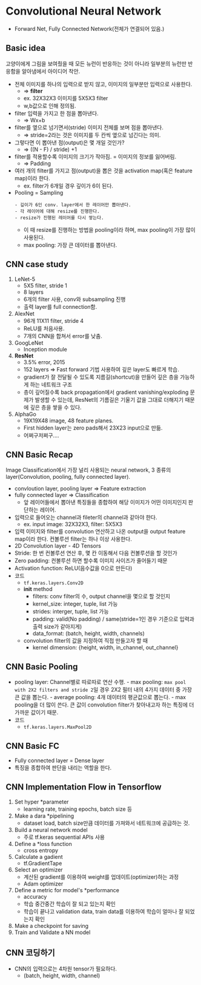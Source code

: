 # Convolutional Neural Network
* Forward Net, Fully Connected Network(전체가 연결되어 있음.)

## Basic idea
고양이에게 그림을 보여줬을 때 모든 뉴런이 반응하는 것이 아니라 일부분의 뉴런만 반응함을 알아냄에서 아이디어 착안.

* 전체 이미지를 하나의 입력으로 받지 않고, 이미지의 일부분만 입력으로 사용한다.
    - => **filter**
    - ex. 32X32X3 이미지를 5X5X3 filter
    - w,b값으로 인해 정의됨.
* filter 입력을 가지고 한 점을 뽑아낸다. 
    - => Wx+b
* filter를 옆으로 넘기면서(stride) 이미지 전체를 보며 점을 뽑아낸다.
    - => stride=2라는 것은 이미지를 두 칸씩 옆으로 넘긴다는 의미.
* 그렇다면 이 뽑아낸 점(output)은 몇 개일 것인가?
    - => ((N - F) / stride) +1
* filter를 적용할수록 이미지의 크기가 작아짐. = 이미지의 정보를 잃어버림.
    - => Padding
* 여러 개의 filter를 가지고 점(output)을 뽑은 것을 activation map(혹은 feature map)이라 한다.
    - ex. filter가 6개일 경우 깊이가 6이 된다.
* Pooling = Sampling
    ```
    - 깊이가 6인 conv. layer에서 한 레이어만 뽑아낸다.
    - 각 레이어에 대해 resize를 진행한다.
    - resize가 진행된 레이어를 다시 쌓는다.
    ```
    - 이 때 resize를 진행하는 방법을 pooling이라 하며, max pooling이 가장 많이 사용된다.
    - max pooling: 가장 큰 데이터를 뽑아낸다.

## CNN case study
1. LeNet-5
    - 5X5 filter, stride 1
    - 8 layers
    - 6개의 filter 사용, conv와 subsampling 진행
    - 출력 layer를 full connection함.
2. AlexNet
    - 96개 11X11 filter, stride 4
    - ReLU를 처음사용.
    - 7개의 CNN을 합쳐서 error를 낮춤.
3. GoogLeNet
    - Inception module
4. **ResNet**
    - 3.5% error, 2015
    - 152 layers => Fast forward 기법 사용하여 깊은 layer도 빠르게 학습.
    - gradient가 잘 전달될 수 있도록 지름길(shortcut)을 만들어 깊은 층을 가능하게 하는 네트워크 구조
    - 층이 깊어질수록 back propagation에서 gradient vanishing/exploding 문제가 발생할 수 있는데, ResNet의 기름길은 기울기 값을 그대로 더해지기 때문에 깊은 층을 쌓을 수 있다.
5. AlphaGo
    - 19X19X48 image, 48 feature planes.
    - First hidden layer는 zero pads해서 23X23 input으로 만듦.
    - 어쩌구저쩌구....

## CNN Basic Recap
Image Classification에서 가장 널리 사용되는 neural network, 3 종류의 layer(Convolution, pooling, fully connected layer).

* convloution layer, pooling layer => Feature extraction
* fully connected layer => Classification
    - 앞 레이어들에서 뽑아낸 특징들을 종합하여 해당 이미지가 어떤 이미지인지 판단하는 레이어.
* 입력으로 들어오는 channel과 fileter의 channel과 같아야 한다.
    - ex. input image: 32X32X3, filter: 5X5X3
* 입력 이미지와 filter를 convolution 연산하고 나온 output을 output feature map이라 한다. 컨볼루션 filter는 하나 이상 사용한다.
* 2D Convolution layer - 4D Tensors
* Stride: 한 번 컨볼루션 연산 후, 몇 칸 이동해서 다음 컨볼루션을 할 것인가
* Zero padding: 컨볼루션 하면 할수록 이미지 사이즈가 줄어들기 때문
* Activation function: ReLU(음수값을 0으로 만든다)
* 코드
    - ```tf.keras.layers.Conv2D```
    - __init__ method
        - filters: conv filter의 수, output channel을 몇으로 할 것인지
        - kernel_size: integer, tuple, list 가능
        - strides: interger, tuple, list 가능
        - padding: valid(No padding) / same(stride=1인 경우 기준으로 입력과 출력 size가 같아지게) 
        - data_format: (batch, height, width, channels)
    - convolution filter의 값을 지정하여 직접 만들고자 할 때
        - kernel dimension: {height, width, in_channel, out_channel}
    
## CNN Basic Pooling
- pooling layer: Channel별로 따로따로 연산 수행.
        - max pooling: ```max pool with 2X2 filters and stride 2```일 경우 2X2 필터 내의 4가지 데이터 중 가장 큰 값을 뽑는다.
        - average pooling: 4개 데이터의 평균값으로 뽑는다.
        - max pooling을 더 많이 쓴다. 큰 값이 convolution filter가 찾아내고자 하는 특징에 더 가까운 값이기 때문.
- 코드
    - ```tf.keras.layers.MaxPool2D```

## CNN Basic FC
- Fully connected layer = Dense layer
- 특징을 종합하여 판단을 내리는 역할을 한다.

## CNN Implementation Flow in Tensorflow
1. Set hyper *parameter 
    - learning rate, training epochs, batch size 등
2. Make a dara *pipelining 
    - dataset load, batch size만큼 데이터를 가져와서 네트워크에 공급하는 것.
3. Build a neural network model
    - 주로 tf.keras sequential APIs 사용
4. Define a *loss function
    - cross entropy
5. Calculate a gadient
    - tf.GradientTape
6. Select an optimizer
    - 계산된 gradient를 이용하여 weight를 업데이트(optimizer)하는 과정
    - Adam optimizer
7. Define a metric for model's *performance
    - accuracy
    - 학습 중간중간 학습이 잘 되고 있는지 확인
    - 학습이 끝나고 validation data, train data를 이용하여 학습이 얼마나 잘 되었는지 확인
8. Make a checkpoint for saving
9. Train and Validate a NN model

## CNN 코딩하기
* CNN의 입력으로는 4차원 tensor가 필요하다.
    - (batch, height, width, channel)